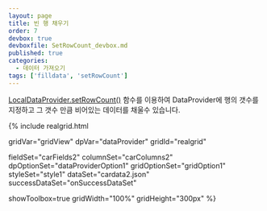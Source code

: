 ```yaml
---
layout: page
title: 빈 행 채우기
order: 7
devbox: true
devboxfile: SetRowCount_devbox.md
published: true
categories:
  - 데이터 가져오기
tags: ['filldata', 'setRowCount']
---
```


[LocalDataProvider.setRowCount()](http://help.realgrid.com/api/LocalDataProvider/setRowCount/) 함수를 이용하여 DataProvider에 행의 갯수를 지정하고 그 갯수 만큼 비어있는 데이터를 채울수 있습니다.

<script>
  var onSuccessDataSet = function(data, textStatus, jqXHR) {
    dataProvider.fillJsonData(data,
      {count: 5});
  }

  var onDoneDataSet = function() {

  }
</script>

{% include realgrid.html

  gridVar="gridView"
  dpVar="dataProvider"
  gridId="realgrid"

  fieldSet="carFields2"
  columnSet="carColumns2"
  dpOptionSet="dataProviderOption1"
  gridOptionSet="gridOption1"
  styleSet="style1"
  dataSet="cardata2.json"
  successDataSet="onSuccessDataSet"

  showToolbox=true
  gridWidth="100%"
  gridHeight="300px" %}
